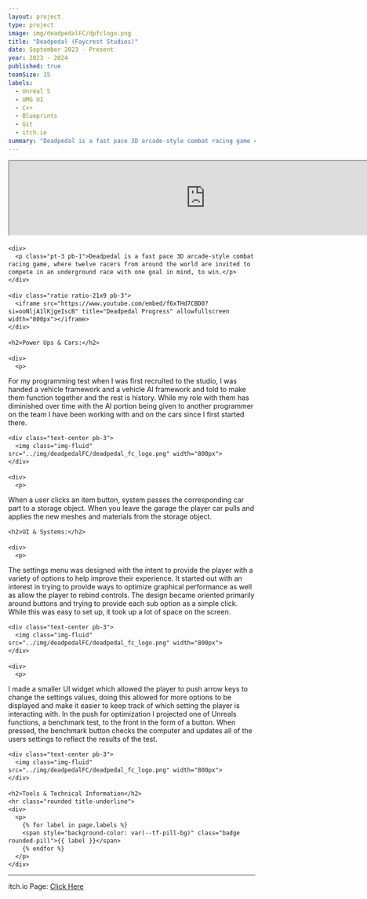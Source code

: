 ```yaml
---
layout: project
type: project
image: img/deadpedalFC/dpfclogo.png
title: "Deadpedal (Faycrest Studios)"
date: September 2023 - Present
year: 2023 - 2024
published: true
teamSize: 15
labels:
  - Unreal 5
  - UMG UI
  - C++
  - Blueprints
  - Git
  - itch.io
summary: "Deadpedal is a fast pace 3D arcade-style combat racing game currently in development, where twelve racers from around the world are invited to compete in an underground race with one goal in mind, to win."
---
```


<script type='text/javascript'>
  window.smartlook||(function(d) {
    var o=smartlook=function(){ o.api.push(arguments)},h=d.getElementsByTagName('head')[0];
    var c=d.createElement('script');o.api=new Array();c.async=true;c.type='text/javascript';
    c.charset='utf-8';c.src='https://web-sdk.smartlook.com/recorder.js';h.appendChild(c);
    })(document);
    smartlook('init', '2fb05b8dec724caa0120461df1b0cf9bdc7826d4', { region: 'eu' });
</script>

<main>
  <div class="text-center">
    <div class="ratio ratio-21x9 pb-3">
      <iframe src="https://www.youtube.com/embed/f6xTHd7CBD0?si=ooNljA1lKjgeIscB" title="Deadpedal Progress" allowfullscreen width="800px"></iframe>
    </div>
    
    <div>
      <p class="pt-3 pb-1">Deadpedal is a fast pace 3D arcade-style combat racing game, where twelve racers from around the world are invited to compete in an underground race with one goal in mind, to win.</p>
    </div>
    
    <div class="ratio ratio-21x9 pb-3">
      <iframe src="https://www.youtube.com/embed/f6xTHd7CBD0?si=ooNljA1lKjgeIscB" title="Deadpedal Progress" allowfullscreen width="800px"></iframe>
    </div>

    <h2>Power Ups & Cars:</h2>

    <div>
      <p>
For my programming test when I was first recruited to the studio, I was handed a vehicle framework and a vehicle AI framework and told to make them function together and the rest is history. While my role with them has diminished over time with the AI portion being given to another programmer on the team I have been working with and on the cars since I first started there. 
      </p>
    </div>

    <div class="text-center pb-3">
      <img class="img-fluid" src="../img/deadpedalFC/deadpedal_fc_logo.png" width="800px">
    </div>
    
    <div>
      <p>
When a user clicks an item button, system passes the corresponding car part to a storage object. When you leave the garage the player car pulls and applies the new meshes and materials from the storage object. 
      </p>
    </div>
    
    <h2>UI & Systems:</h2>
    
    <div>
      <p>
The settings menu was designed with the intent to provide the player with a variety of options to help improve their experience. It started out with an interest in trying to provide ways to optimize graphical performance as well as allow the player to rebind controls. The design became oriented primarily around buttons and trying to provide each sub option as a simple click. While this was easy to set up, it took up a lot of space on the screen.
      </p>
    </div>
    
    <div class="text-center pb-3">
      <img class="img-fluid" src="../img/deadpedalFC/deadpedal_fc_logo.png" width="800px">
    </div>
    
    <div>
      <p>
I made a smaller UI widget which allowed the player to push arrow keys to change the settings values, doing this allowed for more options to be displayed and make it easier to keep track of which setting the player is interacting with. In the push for optimization I projected one of Unreals functions, a benchmark test, to the front in the form of a button. When pressed, the benchmark button checks the computer and updates all of the users settings to reflect the results of the test. 
      </p>
    </div>
    
    <div class="text-center pb-3">
      <img class="img-fluid" src="../img/deadpedalFC/deadpedal_fc_logo.png" width="800px">
    </div>

    <h2>Tools & Technical Information</h2> 
    <hr class="rounded title-underline">
    <div>
      <p>
        {% for label in page.labels %}
        <span style="background-color: var(--tf-pill-bg)" class="badge rounded-pill">{{ label }}</span>
        {% endfor %}
      </p>
    </div>
 </div>
</main>

<hr class="my-4">

itch.io Page: <a href="https://faycrest.itch.io/deadpedal" target="_blank">Click Here</a>
